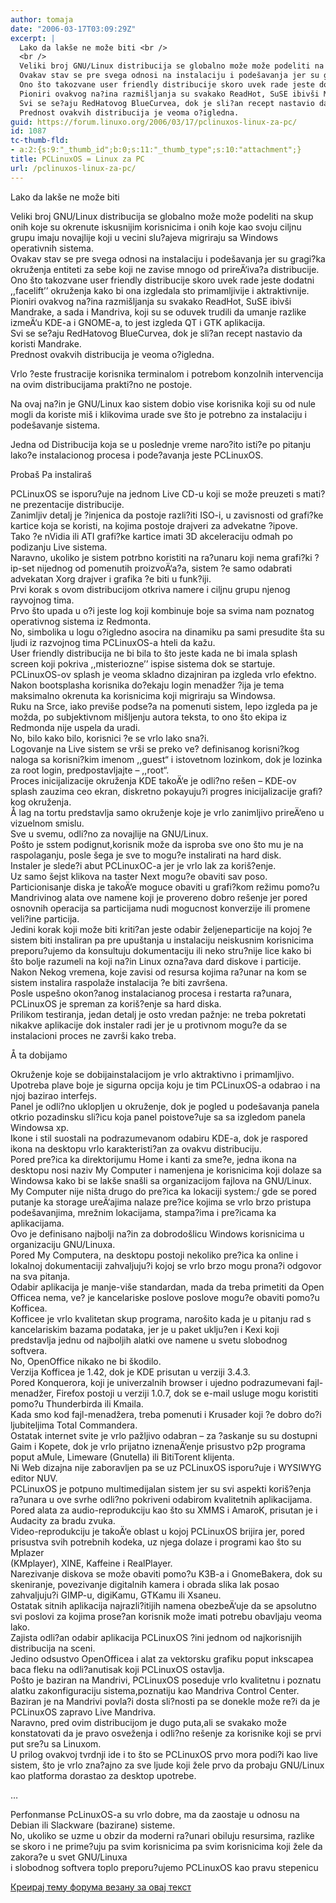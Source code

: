 ```yaml
---
author: tomaja
date: "2006-03-17T03:09:29Z"
excerpt: |
  Lako da lakše ne može biti <br />
  <br />
  Veliki broj GNU/Linux distribucija se globalno može može podeliti na skup onih koje su okrenute iskusnijim korisnicima i onih koje kao svoju ciljnu grupu imaju novajlije koji u vecini slu?ajeva migriraju sa Windows operativnih sistema. <br />
  Ovakav stav se pre svega odnosi na instalaciju i podešavanja jer su gragi?ka okruženja entiteti za sebe koji ne zavise mnogo od prireÄ‘iva?a distribucije.<br />
  Ono što takozvane user friendly distribucije skoro uvek rade jeste dodatni ,,facelift&#8217;&#8217; okruženja kako bi ona izgledala sto primamljivije i aktraktivnije.<br />
  Pioniri ovakvog na?ina razmišljanja su svakako ReadHot, SuSE ibivši Mandrake, a sada i Mandriva, koji su se oduvek trudili da umanje razlike izmeÄ‘u KDE-a  i GNOME-a, to jest izgleda QT i GTK aplikacija.<br />
  Svi se se?aju RedHatovog BlueCurvea, dok je sli?an recept nastavio da koristi Mandrake.
  Prednost ovakvih distribucija je veoma o?igledna.
guid: https://forum.linuxo.org/2006/03/17/pclinuxos-linux-za-pc/
id: 1087
tc-thumb-fld:
- a:2:{s:9:"_thumb_id";b:0;s:11:"_thumb_type";s:10:"attachment";}
title: PCLinuxOS = Linux za PC
url: /pclinuxos-linux-za-pc/
---
```

Lako da lakše ne može biti 

Veliki broj GNU/Linux distribucija se globalno može može podeliti na skup onih koje su okrenute iskusnijim korisnicima i onih koje kao svoju ciljnu grupu imaju novajlije koji u vecini slu?ajeva migriraju sa Windows operativnih sistema.  
Ovakav stav se pre svega odnosi na instalaciju i podešavanja jer su gragi?ka okruženja entiteti za sebe koji ne zavise mnogo od prireÄ‘iva?a distribucije.  
Ono što takozvane user friendly distribucije skoro uvek rade jeste dodatni ,,facelift&#8217;&#8217; okruženja kako bi ona izgledala sto primamljivije i aktraktivnije.  
Pioniri ovakvog na?ina razmišljanja su svakako ReadHot, SuSE ibivši Mandrake, a sada i Mandriva, koji su se oduvek trudili da umanje razlike izmeÄ‘u KDE-a i GNOME-a, to jest izgleda QT i GTK aplikacija.  
Svi se se?aju RedHatovog BlueCurvea, dok je sli?an recept nastavio da koristi Mandrake.  
Prednost ovakvih distribucija je veoma o?igledna.  
<!--break-->Vrlo ?este frustracije korisnika terminalom i potrebom konzolnih intervencija na ovim distribucijama prakti?no ne postoje.

  
Na ovaj na?in je GNU/Linux kao sistem dobio vise korisnika koji su od nule mogli da koriste miš i klikovima urade sve što je potrebno za instalaciju i podešavanje sistema.

Jedna od Distribucija koja se u poslednje vreme naro?ito isti?e po pitanju lako?e instalacionog procesa i pode?avanja jeste PCLinuxOS. 

Probaš Pa instaliraš 

PCLinuxOS se isporu?uje na jednom Live CD-u koji se može preuzeti s mati?ne prezentacije distribucije.  
Zanimljiv detalj je ?injenica da postoje razli?iti ISO-i, u zavisnosti od grafi?ke kartice koja se koristi, na kojima postoje drajveri za advekatne ?ipove.  
Tako ?e nVidia ili ATI grafi?ke kartice imati 3D akceleraciju odmah po podizanju Live sistema.  
Naravno, ukoliko je sistem potrbno koristiti na ra?unaru koji nema grafi?ki ?ip-set nijednog od pomenutih proizvoÄ‘a?a, sistem ?e samo odabrati advekatan Xorg drajver i grafika ?e biti u funk?iji.  
Prvi korak s ovom distribucijom otkriva namere i ciljnu grupu njenog rayvojnog tima.  
Prvo što upada u o?i jeste log koji kombinuje boje sa svima nam poznatog operativnog sistema iz Redmonta.  
No, simbolika u logu o?igledno asocira na dinamiku pa sami presudite šta su ljudi iz razvojnog tima PCLinuxOS-a hteli da kažu.  
User friendly distribucija ne bi bila to što jeste kada ne bi imala splash screen koji pokriva ,,misteriozne&#8217;&#8217; ispise sistema dok se startuje.  
PCLinuxOS-ov splash je veoma skladno dizajniran pa izgleda vrlo efektno.  
Nakon bootsplasha korisnika do?ekaju login menadžer ?ija je tema maksimalno okrenuta ka korisnicima koji migriraju sa Windowsa.  
Ruku na Srce, iako previše podse?a na pomenuti sistem, lepo izgleda pa je možda, po subjektivnom mišljenju autora teksta, to ono što ekipa iz Redmonda nije uspela da uradi.  
No, bilo kako bilo, korisnici ?e se vrlo lako sna?i.  
Logovanje na Live sistem se vrši se preko ve? definisanog korisni?kog naloga sa korisni?kim imenom ,,guest&#8220; i istovetnom lozinkom, dok je lozinka za root login, predpostavljajte &#8211; ,,root&#8220;.  
Proces inicijalizacije okruženja KDE takoÄ‘e je odli?no rešen &#8211; KDE-ov splash zauzima ceo ekran, diskretno pokayuju?i progres inicijalizacije grafi?kog okruženja.  
Å lag na tortu predstavlja samo okruženje koje je vrlo zanimljivo prireÄ‘eno u vizuelnom smislu.  
Sve u svemu, odli?no za novajlije na GNU/Linux.  
Pošto je sstem podignut,korisnik može da isproba sve ono što mu je na raspolaganju, posle šega je sve to mogu?e instalirati na hard disk.  
Instaler je slede?i abut PCLinuxOC-a jer je vrlo lak za koriš?enje.  
Uz samo šejst klikova na taster Next mogu?e obaviti sav poso.  
Particionisanje diska je takoÄ‘e moguce obaviti u grafi?kom režimu pomo?u Mandrivinog alata ove namene koji je provereno dobro rešenje jer pored osnovnih operacija sa particijama nudi mogucnost konverzije ili promene veli?ine particija.  
Jedini korak koji može biti kriti?an jeste odabir željeneparticije na kojoj ?e sistem biti instaliran pa pre upuštanja u instalaciju neiskusnim korisnicima preporu?ujemo da konsultuju dokumentaciju ili neko stru?nije lice kako bi što bolje razumeli na koji na?in Linux ozna?ava dard diskove i particije.  
Nakon Nekog vremena, koje zavisi od resursa kojima ra?unar na kom se sistem instalira raspolaže instalacija ?e biti završena.  
Posle uspešno okon?anog instalacianog procesa i restarta ra?unara, PCLinuxOS je spreman za koriš?enje sa hard diska.  
Prilikom testiranja, jedan detalj je osto vredan pažnje: ne treba pokretati nikakve aplikacije dok instaler radi jer je u protivnom mogu?e da se instalacioni proces ne završi kako treba.

Å ta dobijamo

Okruženje koje se dobijainstalacijom je vrlo aktraktivno i primamljivo.  
Upotreba plave boje je sigurna opcija koju je tim PCLinuxOS-a odabrao i na njoj bazirao interfejs.  
Panel je odli?no uklopljen u okruženje, dok je pogled u podešavanja panela otkrio pozadinsku sli?icu koja panel poistove?uje sa sa izgledom panela Windowsa xp.  
Ikone i stil suostali na podrazumevanom odabiru KDE-a, dok je raspored ikona na desktopu vrlo karakteristi?an za ovakvu distribuciju.  
Pored pre?ica ka direktorijumu Home i kanti za sme?e, jedna ikona na desktopu nosi naziv My Computer i namenjena je korisnicima koji dolaze sa Windowsa kako bi se lakše snašli sa organizacijom fajlova na GNU/Linux.  
My Computer nije ništa drugo do pre?ica ka lokaciji system:/ gde se pored putanje ka storage ureÄ‘ajima nalaze pre?ice kojima se vrlo brzo pristupa podešavanjima, mrežnim lokacijama, stampa?ima i pre?icama ka aplikacijama.  
Ovo je definisano najbolji na?in za dobrodošlicu Windows korisnicima u organizaciju GNU/Linuxa.  
Pored My Computera, na desktopu postoji nekoliko pre?ica ka online i lokalnoj dokumentaciji zahvaljuju?i kojoj se vrlo brzo mogu prona?i odgovor na sva pitanja.  
Odabir aplikacija je manje-više standardan, mada da treba primetiti da Open Officea nema, ve? je kancelariske poslove poslove mogu?e obaviti pomo?u Kofficea.  
Kofficee je vrlo kvalitetan skup programa, narošito kada je u pitanju rad s kancelariskim bazama podataka, jer je u paket uklju?en i Kexi koji predstavlja jednu od najboljih alatki ove namene u svetu slobodnog softvera.  
No, OpenOffice nikako ne bi škodilo.  
Verzija Kofficea je 1.42, dok je KDE prisutan u verziji 3.4.3.  
Pored Konquerora, koji je univerzalnih browser i ujedno podrazumevani fajl-menadžer, Firefox postoji u verziji 1.0.7, dok se e-mail usluge mogu koristiti pomo?u Thunderbirda ili Kmaila.  
Kada smo kod fajl-menadžera, treba pomenuti i Krusader koji ?e dobro do?i ljubiteljima Total Commandera.  
Ostatak internet svite je vrlo pažljivo odabran &#8211; za ?askanje su su dostupni Gaim i Kopete, dok je vrlo prijatno iznenaÄ‘enje prisustvo p2p programa poput aMule, Limeware (Gnutella) ili BitiTorent klijenta.  
Ni Web dizajna nije zaboravljen pa se uz PCLinuxOS isporu?uje i WYSIWYG editor NUV.  
PCLinuxOS je potpuno multimedijalan sistem jer su svi aspekti koriš?enja ra?unara u ove svrhe odli?no pokriveni odabirom kvalitetnih aplikacijama.  
Pored alata za audio-reprodukciju kao što su XMMS i AmaroK, prisutan je i Audacity za bradu zvuka.  
Video-reprodukciju je takoÄ‘e oblast u kojoj PCLinuxOS brijira jer, pored prisustva svih potrebnih kodeka, uz njega dolaze i programi kao što su Mplazer  
(KMplayer), XINE, Kaffeine i RealPlayer.  
Narezivanje diskova se može obaviti pomo?u K3B-a i GnomeBakera, dok su skeniranje, povezivanje digitalnih kamera i obrada slika lak posao zahvaljuju?i GIMP-u, digiKamu, GTKamu ili Xsaneu.  
Ostatak sitnih aplikacija najrazli?itijih namena obezbeÄ‘uje da se apsolutno svi poslovi za kojima prose?an korisnik može imati potrebu obavljaju veoma lako.  
Zajista odli?an odabir aplikacija PCLinuxOS ?ini jednom od najkorisnijih distribucija na sceni.  
Jedino odsustvo OpenOfficea i alat za vektorsku grafiku poput inkscapea baca fleku na odli?anutisak koji PCLinuxOS ostavlja.  
Pošto je baziran na Mandrivi, PCLinuxOS poseduje vrlo kvalitetnu i poznatu alatku zakonfiguraciju sistema,poznatiju kao Mandriva Control Center.  
Baziran je na Mandrivi povla?i dosta sli?nosti pa se donekle može re?i da je PCLinuxOS zapravo Live Mandriva.  
Naravno, pred ovim distribucijom je dugo puta,ali se svakako može konstatovati da je pravo osveženja i odli?no rešenje za korisnike koji se prvi put sre?u sa Linuxom.  
U prilog ovakvoj tvrdnji ide i to što se PCLinuxOS prvo mora podi?i kao live sistem, što je vrlo zna?ajno za sve ljude koji žele prvo da probaju GNU/Linux kao platforma dorastao za desktop upotrebe.

&#8230;

Perfonmanse PcLinuxOS-a su vrlo dobre, ma da zaostaje u odnosu na Debian ili Slackware (bazirane) sisteme.  
No, ukoliko se uzme u obzir da moderni ra?unari obiluju resursima, razlike se skoro i ne prime?uju pa svim korisnicima pa svim korisnicima koji žele da zakora?e u svet GNU/Linuxa  
i slobodnog softvera toplo preporu?ujemo PCLinuxOS kao pravu stepenicu

[Креирај тему форума везану за овај текст](https://linuxo.org/nova-tema-na-forumu/?se_pid=1087)